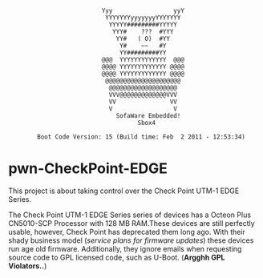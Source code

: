 
```
                          Yyy                 yyY    
                           YYYYYYYyyyyyyyYYYYYYY     
                            YYYYY#########YYYYY      
                             YYY#    ???  #YYY       
                              YY#   ( O)  #YY        
                               Y#    ~~   #Y         
                               YY#########YY         
                          @@@  YYYYYYYYYYYYY  @@@    
                          @@@@ YYYYYYYYYYYYY @@@@    
                          @@@@ YYYYYYYYYYYYY @@@@    
                           @@@@@@@@@@@@@@@@@@@@@     
                            @@@@@@@@@@@@@@@@@@@      
                            VVV@@@@@@@@@@@@@VVV      
                            VV               VV      
                            V                 V      
                              SofaWare Embedded!     
                                    Sbox4  

		Boot Code Version: 15 (Build time: Feb  2 2011 - 12:53:34)

```
# pwn-CheckPoint-EDGE
This project is about taking control over the Check Point UTM-1 EDGE Series.

The Check Point UTM-1 EDGE Series series of devices has a Octeon Plus CN5010-SCP Processor
with 128 MB RAM.These devices are still perfectly usable, however, Check Point has
deprecated them long ago. With their shady business model (*service plans for firmware updates*)
these devices run age old firmware. Additionally, they ignore emails when requesting
source code to GPL licensed code, such as U-Boot. (**Argghh GPL Violators..**)

